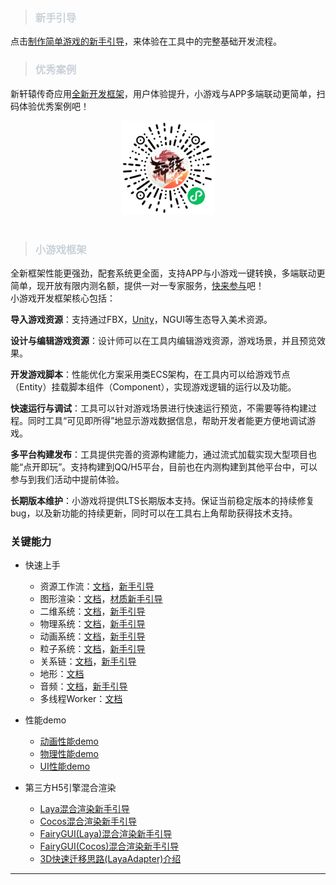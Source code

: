 > ### <font color=c9d1d9>新手引导</font>

点击[制作简单游戏的新手引导](engineide://tutorial/start?plugin_id=engine_tutorial_DemoGameTutorial)，来体验在工具中的完整基础开发流程。
<br/>

> ### <font color=c9d1d9>优秀案例</font>

新轩辕传奇应用[全新开发框架](https://developers.weixin.qq.com/minigame/dev/guide/framework/basic.html)，用户体验提升，小游戏与APP多端联动更简单，扫码体验优秀案例吧！

<center><img src='./xuanyuan.jpg' width="150px"></center>
<br/>

> ### <font color=c9d1d9>小游戏框架</font>

全新框架性能更强劲，配套系统更全面，支持APP与小游戏一键转换，多端联动更简单，现开放有限内测名额，提供一对一专家服务，[快来参与](https://developers.weixin.qq.com/community/develop/doc/0008a6aa39c9d81b8b2d7d54a5f407?source=indexad)吧！
<br/>
小游戏开发框架核心包括：

**导入游戏资源**：支持通过FBX，[Unity](https://github.com/wechat-miniprogram/minigame-adaptor)，NGUI等生态导入美术资源。

**设计与编辑游戏资源**：设计师可以在工具内编辑游戏资源，游戏场景，并且预览效果。

**开发游戏脚本**：性能优化方案采用类ECS架构，在工具内可以给游戏节点（Entity）挂载脚本组件（Component），实现游戏逻辑的运行以及功能。

**快速运行与调试**：工具可以针对游戏场景进行快速运行预览，不需要等待构建过程。同时工具“可见即所得”地显示游戏数据信息，帮助开发者能更方便地调试游戏。

**多平台构建发布**：工具提供完善的资源构建能力，通过流式加载实现大型项目也能“点开即玩”。支持构建到QQ/H5平台，目前也在内测构建到其他平台中，可以参与到我们活动中提前体验。

**长期版本维护**：小游戏将提供LTS长期版本支持。保证当前稳定版本的持续修复bug，以及新功能的持续更新，同时可以在工具右上角帮助获得技术支持。

### 关键能力

- 快速上手
  - 资源工作流：[文档](https://developers.weixin.qq.com/minigame/dev/guide/assetworkflow/workflowindex)，[新手引导](engineide://tutorial/start?plugin_id=engine_tutorial_loaderTutorial)
  - 图形渲染：[文档](https://developers.weixin.qq.com/minigame/dev/guide/framework/render/index)，[材质新手引导](engineide://tutorial/start?plugin_id=engine_tutorial_materialTutorial)
  - 二维系统：[文档](https://developers.weixin.qq.com/minigame/dev/guide/framework/ui/index)，[新手引导](engineide://tutorial/start?plugin_id=engine_tutorial_2dTutorial)
  - 物理系统：[文档](https://developers.weixin.qq.com/minigame/dev/guide/framework/physics/index)，[新手引导](engineide://tutorial/start?plugin_id=engine_tutorial_physicTutorial)
  - 动画系统：[文档](https://developers.weixin.qq.com/minigame/dev/guide/framework/animation/index)，[新手引导](engineide://tutorial/start?plugin_id=engine_tutorial_animatorTutorial)
  - 粒子系统：[文档](https://developers.weixin.qq.com/minigame/dev/guide/framework/particle/index)，[新手引导](engineide://tutorial/start?plugin_id=engine_tutorial_particleSystemTutorial)
  - 关系链：[文档](https://developers.weixin.qq.com/minigame/dev/guide/open-ability/opendata/framework)，[新手引导](engineide://tutorial/start?plugin_id=engine_tutorial_openDataContext)
  - 地形：[文档](https://developers.weixin.qq.com/minigame/dev/guide/framework/render/terrain/terrain)
  - 音频：[文档](https://developers.weixin.qq.com/minigame/dev/guide/framework/audio/index)，[新手引导](engineide://tutorial/start?plugin_id=engine_tutorial_audioTutorial)
  - 多线程Worker：[文档](https://developers.weixin.qq.com/minigame/dev/guide/base-ability/worker/index)

- 性能demo
  - [动画性能demo](engineide://tutorial/start?plugin_id=engine_demo_animTest)
  - [物理性能demo](engineide://tutorial/start?plugin_id=engine_demo_physxTest)
  - [UI性能demo](engineide://tutorial/start?plugin_id=engine_demo_UIPerfTest)

- 第三方H5引擎混合渲染
  - [Laya混合渲染新手引导](engineide://tutorial/start?plugin_id=engine_tutorial_layaTutorial)
  - [Cocos混合渲染新手引导](engineide://tutorial/start?plugin_id=engine_tutorial_cocosTutorial)
  - [FairyGUI(Laya)混合渲染新手引导](engineide://tutorial/start?plugin_id=engine_tutorial_layaFairyGUITutorial)
  - [FairyGUI(Cocos)混合渲染新手引导](engineide://tutorial/start?plugin_id=engine_tutorial_cocosFairyGUITutorial)
  - [3D快速迁移思路(LayaAdapter)介绍](engineide://tutorial/start?plugin_id=engine_tutorial_layaAdapterTutorial)


----





